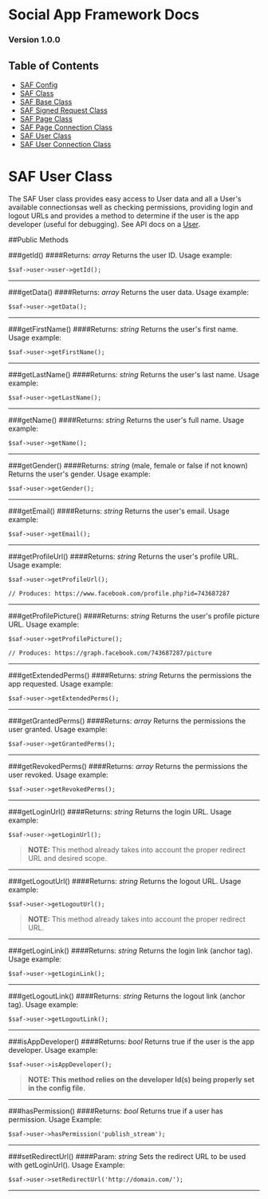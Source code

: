 # Social App Framework Docs
### Version 1.0.0

## Table of Contents

* [SAF Config](saf_config.md)
* [SAF Class](saf.md)
* [SAF Base Class](saf_base.md)
* [SAF Signed Request Class](saf_signed_request.md)
* [SAF Page Class](saf_page.md)
* [SAF Page Connection Class](saf_page_connection.md)
* [SAF User Class](saf_user.md)
* [SAF User Connection Class](saf_user_connection.md)

# SAF User Class
The SAF User class provides easy access to User data and all a User's available
connectionsas well as checking permissions, providing login and logout URLs 
and provides a method to determine if the user is the app developer (useful for 
debugging). See API docs on a [User](https://developers.facebook.com/docs/reference/api/user/).

##Public Methods

###getId()
####Returns: _array_
Returns the user ID. Usage example:

    $saf->user->user->getId();

***

###getData()
####Returns: _array_
Returns the user data. Usage example:

    $saf->user->getData();

***

###getFirstName()
####Returns: _string_
Returns the user's first name. Usage example:

    $saf->user->getFirstName();

***

###getLastName()
####Returns: _string_
Returns the user's last name. Usage example:

    $saf->user->getLastName();

***

###getName()
####Returns: _string_
Returns the user's full name. Usage example:

    $saf->user->getName();

***

###getGender()
####Returns: _string_ (male, female or false if not known)
Returns the user's gender. Usage example:

    $saf->user->getGender();

***

###getEmail()
####Returns: _string_
Returns the user's email. Usage example:

    $saf->user->getEmail();

***

###getProfileUrl()
####Returns: _string_
Returns the user's profile URL. Usage example:

    $saf->user->getProfileUrl();

    // Produces: https://www.facebook.com/profile.php?id=743687287

***

###getProfilePicture()
####Returns: _string_
Returns the user's profile picture URL. Usage example:

    $saf->user->getProfilePicture();

    // Produces: https://graph.facebook.com/743687287/picture

***

###getExtendedPerms()
####Returns: _string_
Returns the permissions the app requested. Usage example:

    $saf->user->getExtendedPerms();

***

###getGrantedPerms()
####Returns: _array_
Returns the permissions the user granted. Usage example:

    $saf->user->getGrantedPerms();

***

###getRevokedPerms()
####Returns: _array_
Returns the permissions the user revoked. Usage example:

    $saf->user->getRevokedPerms();

***

###getLoginUrl()
####Returns: _string_
Returns the login URL. Usage example:

    $saf->user->getLoginUrl();

>**NOTE:** This method already takes into account the proper redirect URL and
desired scope.

***

###getLogoutUrl()
####Returns: _string_
Returns the logout URL. Usage example:

    $saf->user->getLogoutUrl();

>**NOTE:** This method already takes into account the proper redirect URL.

***

###getLoginLink()
####Returns: _string_
Returns the login link (anchor tag). Usage example:

    $saf->user->getLoginLink();

***

###getLogoutLink()
####Returns: _string_
 Returns the logout link (anchor tag). Usage example:

    $saf->user->getLogoutLink();

***

###isAppDeveloper()
####Returns: _bool_
Returns true if the user is the app developer. Usage example:

    $saf->user->isAppDeveloper();

>**NOTE: This method relies on the developer Id(s) being properly set in the 
config file.**

***

###hasPermission()
####Returns: _bool_
Returns true if a user has permission. Usage Example:

    $saf->user->hasPermission('publish_stream');

***

###setRedirectUrl()
####Param: _string_
Sets the redirect URL to be used with getLoginUrl(). Usage Example:

    $saf->user->setRedirectUrl('http://domain.com/');

***

